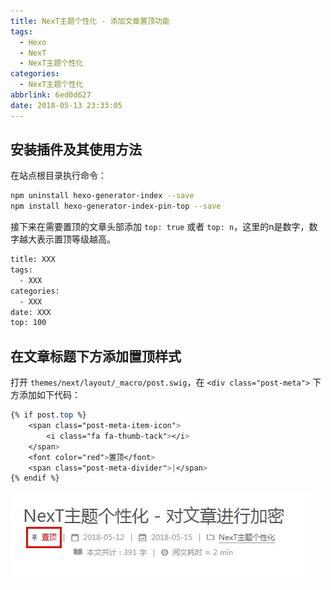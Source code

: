 ```yaml
---
title: NexT主题个性化 - 添加文章置顶功能
tags:
  - Hexo
  - NexT
  - NexT主题个性化
categories:
  - NexT主题个性化
abbrlink: 6ed0d627
date: 2018-05-13 23:33:05
---
```

## 安装插件及其使用方法

在站点根目录执行命令：

```bash
npm uninstall hexo-generator-index --save
npm install hexo-generator-index-pin-top --save
```

接下来在需要置顶的文章头部添加 `top: true` 或者 `top: n`，这里的n是数字，数字越大表示置顶等级越高。
<!-- more -->

```html
title: XXX
tags:
  - XXX
categories:
  - XXX
date: XXX
top: 100
```

## 在文章标题下方添加置顶样式

打开 `themes/next/layout/_macro/post.swig`，在 `<div class="post-meta">` 下方添加如下代码：

```css
{% if post.top %}
	<span class="post-meta-item-icon">
	    <i class="fa fa-thumb-tack"></i>
	</span>
	<font color="red">置顶</font>
	<span class="post-meta-divider">|</span>
{% endif %}
```

![encrypt.jpg](/images/posts/next/encrypt.jpg)
